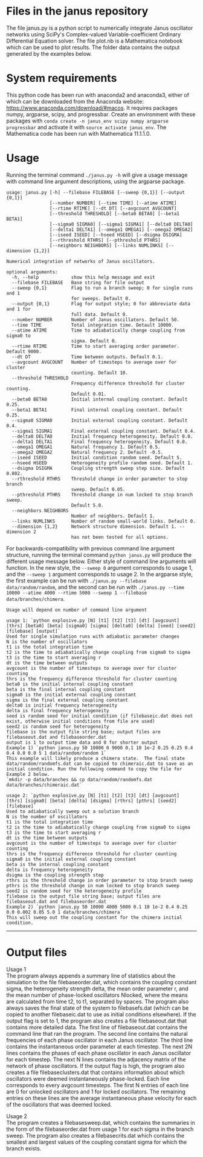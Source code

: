 # Files in the janus repository
The file janus.py is a python script to numerically integrate Janus oscillator networks using SciPy's Complex-valued Variable-coefficient Ordinary Differential Equation solver.  The file plot.nb is a Mathematica notebook which can be used to plot results.  The folder data contains the output generated by the examples below.
# System requirements
This python code has been run with anaconda2 and anaconda3, either of which can be downloaded from the Anaconda website: https://www.anaconda.com/download/#macos.  It requires packages numpy, argparse, scipy, and progressbar. Create an environment with these packages with `conda create -n janus_env scipy numpy argparse progressbar` and activate it with `source activate janus_env`.  The Mathematica code has been run with Mathematica 11.1.1.0.
# Usage
Running the terminal command `./janus.py -h` will give a usage message with command line argument descriptions, using the argparse package.
```
usage: janus.py [-h] --filebase FILEBASE [--sweep {0,1}] [--output {0,1}]
                [--number NUMBER] [--time TIME] [--atime ATIME]
                [--rtime RTIME] [--dt DT] [--avgcount AVGCOUNT]
                [--threshold THRESHOLD] [--beta0 BETA0] [--beta1 BETA1]
                [--sigma0 SIGMA0] [--sigma1 SIGMA1] [--delta0 DELTA0]
                [--delta1 DELTA1] [--omega1 OMEGA1] [--omega2 OMEGA2]
                [--iseed ISEED] [--hseed HSEED] [--dsigma DSIGMA]
                [--rthreshold RTHRS] [--pthreshold PTHRS]
                [--neighbors NEIGHBORS] [--links NUMLINKS] [--dimension {1,2}]

Numerical integration of networks of Janus oscillators.

optional arguments:
  -h, --help            show this help message and exit
  --filebase FILEBASE   Base string for file output
  --sweep {0,1}         Flag to run a branch sweep; 0 for single runs and 1
                        for sweeps. Default 0.
  --output {0,1}        Flag for output style; 0 for abbreviate data and 1 for
                        full data. Default 0.
  --number NUMBER       Number of Janus oscillators. Default 50.
  --time TIME           Total integration time. Detault 10000.
  --atime ATIME         Time to adiabatically change coupling from sigma0 to
                        sigma. Default 0.
  --rtime RTIME         Time to start averaging order parameter. Default 9000.
  --dt DT               Time between outputs. Default 0.1.
  --avgcount AVGCOUNT   Number of timesteps to average over for cluster
                        counting. Default 10.
  --threshold THRESHOLD
                        Frequency difference threshold for cluster counting.
                        Default 0.01.
  --beta0 BETA0         Initial internal coupling constant. Default 0.25.
  --beta1 BETA1         Final internal coupling constant. Default 0.25.
  --sigma0 SIGMA0       Initial external coupling constant. Default 0.4.
  --sigma1 SIGMA1       Final external coupling constant. Default 0.4.
  --delta0 DELTA0       Initial frequency heterogeneity. Default 0.0.
  --delta1 DELTA1       Final frequency heterogeneity. Default 0.0.
  --omega1 OMEGA1       Natural frequency 1. Default 0.5.
  --omega2 OMEGA2       Natural frequency 2. Default -0.5.
  --iseed ISEED         Initial condition random seed. Default 5.
  --hseed HSEED         Heterogeneity profile random seed. Default 1.
  --dsigma DSIGMA       Coupling strength sweep step size. Default 0.002.
  --rthreshold RTHRS    Threshold change in order parameter to stop branch
                        sweep. Default 0.05.
  --pthreshold PTHRS    Threshold change in num locked to stop branch sweep.
                        Default 5.0.
  --neighbors NEIGHBORS
                        Number of neighbors. Default 1.
  --links NUMLINKS      Number of random small-world links. Default 0.
  --dimension {1,2}     Network structure dimension. Default 1. --dimension 2
                        has not been tested for all options.

```
For backwards-compatibility with previous command line argument structure, running the terminal command `python janus.py` will produce the different usage message below.  Either style of command line arguments will function.  In the new style, the `--sweep 0` argument corresponds to usage 1, and the `--sweep 1` argument corresponds to usage 2. In the argparse style, the first example can be run with `./janus.py --filebase data/random/random`, and the second can be run with `./janus.py --time 10000 --atime 4000 --rtime 5000 --sweep 1 --filebase data/branches/chimera`.

```
Usage will depend on number of command line argument  

usage 1: `python explosive.py [N] [t1] [t2] [t3] [dt] [avgcount] [thrs] [beta0] [beta] [sigma0] [sigma] [delta0] [delta] [seed] [seed2] [filebase] [output]`  
Used for single simulation runs with adiabatic parameter changes  
N is the number of oscillators  
t1 is the total integration time  
t2 is the time to adiabatically change coupling from sigma0 to sigma  
t3 is the time to start averaging r  
dt is the time between outputs  
avgcount is the number of timesteps to average over for cluster counting  
thrs is the frequency difference threshold for cluster counting  
beta0 is the initial internal coupling constant  
beta is the final internal coupling constant  
sigma0 is the initial external coupling constant  
sigma is the final external coupling constant  
delta0 is initial frequency heterogeneity  
delta is final frequency heterogeneity  
seed is random seed for initial condition (if filebaseic.dat does not exist, otherwise initial conditions from file are used)  
seed2 is random seed for heterogeneity  
filebase is the output file string base; output files are filebaseout.dat and filebaseorder.dat  
output is 1 to output time data and 0 for shorter output  
Example 1) `python janus.py 50 10000 0 9000 0.1 10 1e-2 0.25 0.25 0.4 0.4 0.0 0.0 5 1 data/random/random 1`  
This example will likely produce a chimera state.  The final state data/random/randomfs.dat can be copied to chimeraic.dat to save as an initial condition. Run the following command to copy the file for Example 2 below.  
`mkdir -p data/branches && cp data/random/randomfs.dat data/branches/chimeraic.dat`

usage 2: `python explosive.py [N] [t1] [t2] [t3] [dt] [avgcount] [thrs] [sigma0] [beta] [delta] [dsigma] [rthrs] [pthrs] [seed2] [filebase]`  
Used to adiabatically sweep out a solution branch  
N is the number of oscillators  
t1 is the total integration time  
t2 is the time to adiabatically change coupling from sigma0 to sigma  
t3 is the time to start averaging r  
dt is the time between outputs  
avgcount is the number of timesteps to average over for cluster counting  
thrs is the frequency difference threshold for cluster counting  
sigma0 is the initial external coupling constant  
beta is the internal coupling constant  
delta is frequency heterogeneity  
dsigma is the coupling strength step  
rthrs is the threshold change in order parameter to stop branch sweep  
pthrs is the threshold change in num locked to stop branch sweep  
seed2 is random seed for the heterogeneity profile  
filebase is the output file string base; output files are filebaseout.dat and filebaseorder.dat  
Example 2) `python janus.py 50 10000 4000 5000 0.1 10 1e-2 0.4 0.25 0.0 0.002 0.05 5.0 1 data/branches/chimera`  
This will sweep out the coupling constant for the chimera initial condition.  
```
___
# Output files
Usage 1  
The program always appends a summary line of statistics about the simulation to the file filebaseorder.dat, which contains the coupling constant sigma, the heterogeneity strength delta, the mean order parameter r, and the mean number of phase-locked oscillators Nlocked, where the means are calculated from time t2, to t1, separated by spaces. The program also always saves the final state of the system to filebasefs.dat (which can be copied to another filebaseic.dat to use as initial conditions elsewhere). If the output flag is set to 1, the program also creates a file filebaseout.dat that contains more detailed data.  The first line of filebaseout.dat contains the command line that ran the program.  The second line contains the natural frequencies of each phase oscillator in each Janus oscillator.  The third line contains the instantaneous order parameter at each timestep.  The next 2N lines contains the phases of each phase oscillator in each Janus oscillator for each timestep. The next N lines contains the adjacency matrix of the network of phase oscillators.  If the output flag is high, the program also creates a file filebaseclusters.dat that contains information about which oscillators were deemed instantaneously phase-locked.  Each line corresponds to every avgcount timesteps.  The first N entries of each line are 0 for unlocked oscillators and 1 for locked oscillators.  The remaining entries on these lines are the average instantaneous phase velocity for each of the oscillators that was deemed locked.  

Usage 2  
The program creates a filebasesweep.dat, which contains the summaries in the form of the filebaseorder.dat from usage 1 for each sigma in the branch sweep.  The program also creates a filebasecrits.dat which contains the smallest and largest values of the coupling constant sigma for which the branch exists.
